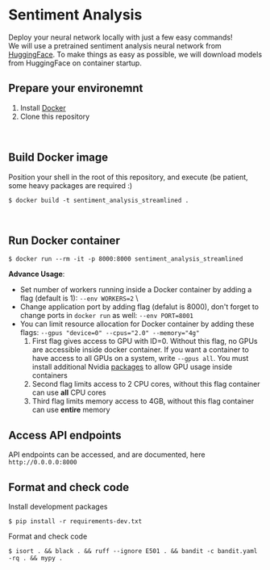 # Sentiment Analysis
Deploy your neural network locally with just a few easy commands! \
We will use a pretrained sentiment analysis neural network from [HuggingFace](https://huggingface.co/nlptown/bert-base-multilingual-uncased-sentiment/tree/main).
To make things as easy as possible, we will download models from HuggingFace on container startup.
</br>

## Prepare your environemnt

1. Install [Docker](https://docs.docker.com/engine/install/)
2. Clone this repository
</br>


## Build Docker image
Position your shell in the root of this repository, and execute (be patient, some heavy packages are required :)
```
$ docker build -t sentiment_analysis_streamlined .
```
</br>


## Run Docker container
```
$ docker run --rm -it -p 8000:8000 sentiment_analysis_streamlined
```
**Advance Usage**:</br>
- Set number of workers running inside a Docker container by adding a flag (default is 1):
`--env WORKERS=2` \
- Change application port by adding flag (defalut is 8000), don't forget to change ports in `docker run` as well: `--env PORT=8001`
- You can limit resource allocation for Docker container by adding these flags: `--gpus "device=0" --cpus="2.0" --memory="4g"`
    1. First flag gives access to GPU with ID=0. Without this flag, no GPUs are accessible inside docker container. If you want a container to have access to all GPUs on a system, write `--gpus all`. You must install additional Nvidia [packages](https://www.howtogeek.com/devops/how-to-use-an-nvidia-gpu-with-docker-containers/) to allow GPU usage inside containers
    2. Second flag limits access to 2 CPU cores, without this flag container can use **all** CPU cores
    3. Third flag limits memory access to 4GB, without this flag container can use **entire** memory


## Access API endpoints
API endpoints can be accessed, and are documented, here `http://0.0.0.0:8000`

## Format and check code
Install development packages
```
$ pip install -r requirements-dev.txt
```
Format and check code
```
$ isort . && black . && ruff --ignore E501 . && bandit -c bandit.yaml -rq . && mypy .
```
